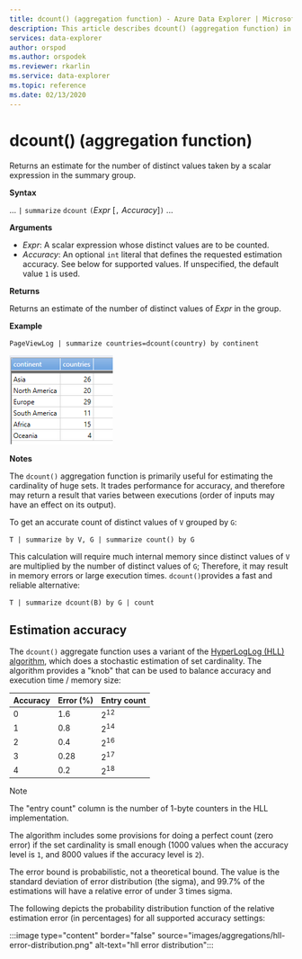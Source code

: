 ```yaml
---
title: dcount() (aggregation function) - Azure Data Explorer | Microsoft Docs
description: This article describes dcount() (aggregation function) in Azure Data Explorer.
services: data-explorer
author: orspod
ms.author: orspodek
ms.reviewer: rkarlin
ms.service: data-explorer
ms.topic: reference
ms.date: 02/13/2020
---
```

# dcount() (aggregation function)

Returns an estimate for the number of distinct values taken by a scalar expression in the summary group.

**Syntax**

... `|` `summarize` `dcount` `(`*Expr* [`,` *Accuracy*]`)` ...

**Arguments**

* *Expr*: A scalar expression whose distinct values are to be counted.
* *Accuracy*: An optional `int` literal that defines the requested estimation
  accuracy. See below for supported values. If unspecified, the default value
  `1` is used.

**Returns**

Returns an estimate of the number of distinct values of *Expr* in the group.

**Example**

```kusto
PageViewLog | summarize countries=dcount(country) by continent
```

![alt text](./images/aggregations/dcount.png "dcount")

**Notes**

The `dcount()` aggregation function is primarily useful for estimating the
cardinality of huge sets. It trades performance for accuracy, and therefore may
return a result that varies between executions (order of
inputs may have an effect on its output).

To get an accurate count of distinct values of `V` grouped by `G`:

```kusto
T | summarize by V, G | summarize count() by G
```

This calculation will require much internal memory since distinct values of `V` are multiplied by the number of distinct values of `G`;
Therefore, it may result in memory errors or large execution times. `dcount()`provides a fast and reliable alternative:

```kusto
T | summarize dcount(B) by G | count
```

## Estimation accuracy

The `dcount()` aggregate function uses a variant of the
[HyperLogLog (HLL) algorithm](https://en.wikipedia.org/wiki/HyperLogLog),
which does a stochastic estimation of set cardinality. The algorithm provides
a "knob" that can be used to balance accuracy and execution time / memory size:

|Accuracy|Error (%)|Entry count   |
|--------|---------|--------------|
|       0|      1.6|2<sup>12</sup>|
|       1|      0.8|2<sup>14</sup>|
|       2|      0.4|2<sup>16</sup>|
|       3|     0.28|2<sup>17</sup>|
|       4|      0.2|2<sup>18</sup>|

> [!NOTE]
> The "entry count" column is the number of 1-byte counters in the HLL
implementation.

The algorithm includes some provisions for doing a perfect count (zero error)
if the set cardinality is small enough (1000 values when the accuracy level is `1`,
and 8000 values if the accuracy level is `2`).

The error bound is probabilistic, not a theoretical bound. The value
is the standard deviation of error distribution (the sigma), and 99.7%
of the estimations will have a relative error of under 3 times sigma.

The following depicts the probability distribution function of the relative
estimation error (in percentages) for all supported accuracy settings:

:::image type="content" border="false" source="images/aggregations/hll-error-distribution.png" alt-text="hll error distribution":::
